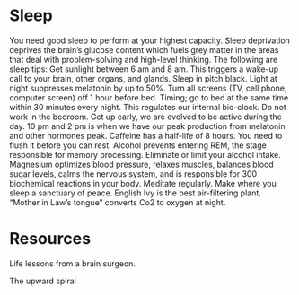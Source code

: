# Sleep

You need good sleep to perform at your highest capacity. Sleep deprivation deprives the brain’s glucose content which fuels grey matter in the areas that deal with problem-solving and high-level thinking.
The following are sleep tips:
Get sunlight between 6 am and 8 am. This triggers a wake-up call to your brain, other organs, and glands.
Sleep in pitch black. Light at night suppresses melatonin by up to 50%. Turn all screens (TV, cell phone, computer screen) off 1 hour before bed.
Timing; go to bed at the same time within 30 minutes every night. This regulates our internal bio-clock. 
Do not work in the bedroom.
Get up early, we are evolved to be active during the day.
10 pm and 2 pm is when we have our peak production from melatonin and other hormones peak.
Caffeine has a half-life of 8 hours. You need to flush it before you can rest.
Alcohol prevents entering REM, the stage responsible for memory processing. Eliminate or limit your alcohol intake. 
Magnesium optimizes blood pressure, relaxes muscles, balances blood sugar levels, calms the nervous system, and is responsible for 300 biochemical reactions in your body. 
Meditate regularly.
Make where you sleep a sanctuary of peace. English Ivy is the best air-filtering plant. “Mother in Law’s tongue” converts Co2 to oxygen at night.

# Resources

Life lessons from a brain surgeon.

The upward spiral





